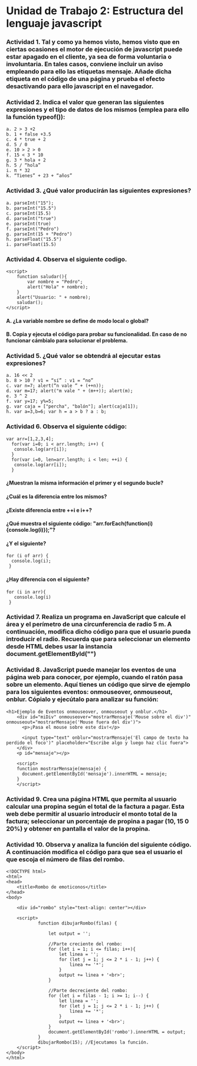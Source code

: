# Unidad de Trabajo 2: Estructura del lenguaje javascript

### Actividad 1. Tal y como ya hemos visto, hemos visto que en ciertas ocasiones el motor de ejecución de javascript puede estar apagado en el cliente, ya sea de forma voluntaria o involuntaria. En tales casos, conviene incluir un aviso empleando para ello las etiquetas <noscript>mensaje</noscript>. Añade dicha etiqueta en el código de una página y prueba el efecto desactivando para ello javascript en el navegador.

### Actividad 2. Indica el valor que generan las siguientes expresiones y el tipo de datos de los mismos (emplea para ello la función typeof()):
```
a. 2 > 3 +2
b. 1 + false +3.5
c. 4 * true + 2
d. 5 / 0
e. 10 > 2 > 0
f. 15 < 3 * 10
g. 3 * hola + 2
h. 5 / “hola”
i. π * 32
k. “Tienes” + 23 + “años”
```

### Actividad 3.  ¿Qué valor producirán las siguientes expresiones?
```
a. parseInt("15");
b. parseInt("15.5")
c. parseInt(15.5)
d. parseInt("true")
e. parseInt(true)
f. parseInt("Pedro")
g. parseInt(15 + "Pedro")
h. parseFloat("15.5")
i. parseFloat(15.5)
```

### Actividad 4. Observa el siguiente codigo.
```
<script>
    function saludar(){
        var nombre = "Pedro";
        alert("Hola" + nombre);
    }
    alert("Usuario: " + nombre);
    saludar();
</script>
```
####  A. ¿La variable nombre se define de modo local o global?
#### B. Copia y ejecuta el código para probar su funcionalidad. En caso de no funcionar cámbialo para solucionar el problema.

### Actividad 5. ¿Qué valor se obtendrá al ejecutar estas expresiones?
```
a. 16 << 2
b. 8 > 10 ? v1 = “sí” : v1 = “no”
c. var n=7; alert(“n vale “ + (++n));
d. var m=17; alert("m vale " + (m++)); alert(m);
e. 3 ^ 2
f. var y=17; y%=5;
g. var caja = ["percha", "balón"]; alert(caja[1]);
h. var a=3,b=6; var h = a > b ? a : b;
```

### Actividad 6. Observa el siguiente código:
```
var arr=[1,2,3,4];
  for(var i=0; i < arr.length; i++) {
   console.log(arr[i]);
  }
  for(var i=0, len=arr.length; i < len; ++i) {
   console.log(arr[i]);
  }
```
#### ¿Muestran la misma información el primer y el segundo bucle?
#### ¿Cuál es la diferencia entre los mismos?
#### ¿Existe diferencia entre ++i e i++?
#### ¿Qué muestra el siguiente código: "arr.forEach(function(i){console.log(i)});"?
#### ¿Y el siguiente?
```
for (i of arr) {
  console.log(i);
 }
```
#### ¿Hay diferencia con el siguiente?
```
for (i in arr){
   console.log(i)
 }
```

### Actividad 7. Realiza un programa en JavaScript que calcule el área y el perímetro de una circunferencia de radio 5 m. A continuación, modifica dicho código para que el usuario pueda introducir el radio. Recuerda que para seleccionar un elemento desde HTML debes usar la instancia document.getElementById("")

### Actividad 8. JavaScript puede manejar los eventos de una página web para conocer, por ejemplo, cuando el ratón pasa sobre un elemento. Aquí tienes un código que sirve de ejemplo para los siguientes eventos: onmouseover, onmouseout, onblur. Cópialo y ejecútalo para analizar su función:
```
<h1>Ejemplo de Eventos onmouseover, onmouseout y onblur.</h1>
    <div id="miDiv" onmouseover="mostrarMensaje('Mouse sobre el div')" onmouseout="mostrarMensaje('Mouse fuera del div')">
      <p>¡Pasa el mouse sobre este div!</p>
        
      <input type="text" onblur="mostrarMensaje('El campo de texto ha perdido el foco')" placeholder="Escribe algo y luego haz clic fuera">
    </div>
    <p id="mensaje"></p>

    <script>
    function mostrarMensaje(mensaje) {
      document.getElementById('mensaje').innerHTML = mensaje;
    }
    </script>
```

### Actividad 9. Crea una página HTML que permita al usuario calcular una propina según el total de la factura a pagar. Esta web debe permitir al usuario introducir el monto total de la factura; seleccionar un porcentaje de propina a pagar (10, 15 0 20%) y obtener en pantalla el valor de la propina.

### Actividad 10. Observa y analiza la función del siguiente código. A continuación modifica el código para que sea el usuario el que escoja el número de filas del rombo.
```
<!DOCTYPE html>
<html>
<head>
    <title>Rombo de emoticonos</title>
</head>
<body>

    <div id="rombo" style="text-align: center"></div>
    
    <script>
            function dibujarRombo(filas) {
                
                let output = '';
                
                //Parte creciente del rombo:
                for (let i = 1; i <= filas; i++){
                    let linea = '';
                    for (let j = 1; j <= 2 * i - 1; j++) {
                        linea += '*';
                    }
                    output += linea + '<br>';
                }
                
                //Parte decreciente del rombo:
                for (let i = filas - 1; i >= 1; i--) {
                    let linea = '';
                    for (let j = 1; j <= 2 * i - 1; j++) {
                        linea += '*';
                    }
                    output += linea + '<br>';
                }
                document.getElementById('rombo').innerHTML = output;
            }
            dibujarRombo(15); //Ejecutamos la función.    
    </script>
</body>
</html>
```
